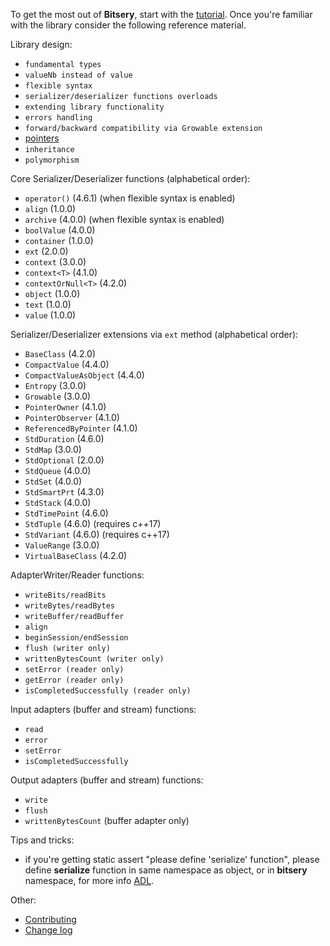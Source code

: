 To get the most out of **Bitsery**, start with the [tutorial](tutorial/README.md).
Once you're familiar with the library consider the following reference material.

Library design:
* `fundamental types`
* `valueNb instead of value`
* `flexible syntax`
* `serializer/deserializer functions overloads`
* `extending library functionality`
* `errors handling`
* `forward/backward compatibility via Growable extension`
* [pointers](design/pointers.md)
* `inheritance`
* `polymorphism`


Core Serializer/Deserializer functions (alphabetical order):
* `operator()` (4.6.1) (when flexible syntax is enabled)
* `align` (1.0.0)
* `archive` (4.0.0) (when flexible syntax is enabled)
* `boolValue` (4.0.0)
* `container` (1.0.0)
* `ext` (2.0.0)
* `context` (3.0.0)
* `context<T>` (4.1.0)
* `contextOrNull<T>` (4.2.0)
* `object` (1.0.0)
* `text` (1.0.0)
* `value` (1.0.0)

Serializer/Deserializer extensions via `ext` method (alphabetical order):
* `BaseClass` (4.2.0)
* `CompactValue` (4.4.0)
* `CompactValueAsObject` (4.4.0)
* `Entropy` (3.0.0)
* `Growable` (3.0.0)
* `PointerOwner` (4.1.0)
* `PointerObserver` (4.1.0)
* `ReferencedByPointer` (4.1.0)
* `StdDuration` (4.6.0)
* `StdMap` (3.0.0)
* `StdOptional` (2.0.0)
* `StdQueue` (4.0.0)
* `StdSet` (4.0.0)
* `StdSmartPrt` (4.3.0)
* `StdStack` (4.0.0)
* `StdTimePoint` (4.6.0)
* `StdTuple` (4.6.0) (requires c++17)
* `StdVariant` (4.6.0) (requires c++17)
* `ValueRange` (3.0.0)
* `VirtualBaseClass` (4.2.0)

AdapterWriter/Reader functions:
* `writeBits/readBits`
* `writeBytes/readBytes`
* `writeBuffer/readBuffer`
* `align`
* `beginSession/endSession`
* `flush (writer only)`
* `writtenBytesCount (writer only)`
* `setError (reader only)`
* `getError (reader only)`
* `isCompletedSuccessfully (reader only)`

Input adapters (buffer and stream) functions:
* `read`
* `error`
* `setError`
* `isCompletedSuccessfully`

Output adapters (buffer and stream) functions:
* `write`
* `flush`
* `writtenBytesCount` (buffer adapter only)


Tips and tricks:
* if you're getting static assert "please define 'serialize' function", please define **serialize** function in same namespace as object, or in **bitsery** namespace, for more info [ADL](https://en.cppreference.com/w/cpp/language/adl).

Other:
* [Contributing](../CONTRIBUTING.md)
* [Change log](../CHANGELOG.md)
